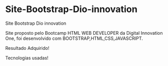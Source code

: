 # Site-Bootstrap-Dio-innovation

 Site Bootstrap Dio innovation

Site proposto pelo Bootcamp HTML WEB DEVELOPER da Digital Innovation One, foi desenvolvido com BOOTSTRAP,HTML,CSS,JAVASCRIPT.

Resultado Adquirido!

Tecnologias usadas!
